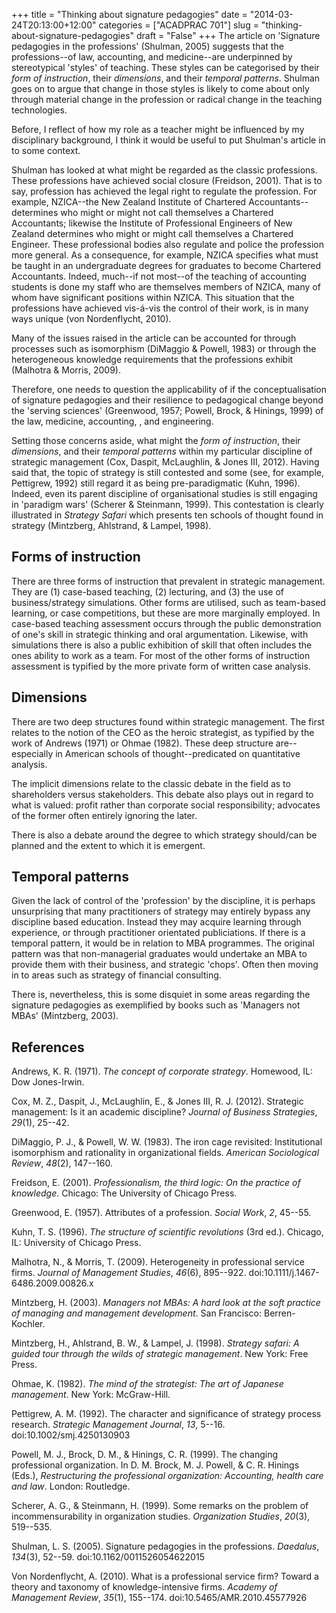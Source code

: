+++
title = "Thinking about signature pedagogies"
date = "2014-03-24T20:13:00+12:00"
categories = ["ACADPRAC 701"]
slug = "thinking-about-signature-pedagogies"
draft = "False"
+++
The article on 'Signature pedagogies in the professions' (Shulman, 2005) 
suggests that the professions--of law, accounting, and medicine--are 
underpinned by stereotypical 'styles' of teaching. These styles can be 
categorised by their _form of instruction_, their _dimensions_, and 
their _temporal patterns_. Shulman goes on to argue that change in 
those styles is likely to come about only through material change in 
the profession or radical change in the teaching technologies.

Before, I reflect of how my role as a teacher might be influenced by my
disciplinary background, I think it would be useful to put Shulman's
article in to some context.

Shulman has looked at what might be regarded as the classic professions.
These professions have achieved social closure (Freidson, 2001). That is
to say, profession has achieved the legal right to regulate the
profession. For example, NZICA--the New Zealand Institute of Chartered
Accountants--determines who might or might not call themselves a
Chartered Accountants; likewise the Institute of Professional Engineers
of New Zealand determines who might or might call themselves a Chartered
Engineer. These professional bodies also regulate and police the
profession more general. As a consequence, for example, NZICA specifies
what must be taught in an undergraduate degrees for graduates to become
Chartered Accountants. Indeed, much--if not most--of the teaching of
accounting students is done my staff who are themselves members of
NZICA, many of whom have significant positions within NZICA. This
situation that the professions have achieved vis-&aacute;-vis the control of
their work, is in many ways unique (von Nordenflycht, 2010).

Many of the issues raised in the article can be accounted for through
processes such as isomorphism (DiMaggio & Powell, 1983) or through the
heterogeneous knowledge requirements that the professions exhibit
(Malhotra & Morris, 2009).

Therefore, one needs to question the applicability of if the
conceptualisation of signature pedagogies and their resilience to
pedagogical change beyond the 'serving sciences' (Greenwood, 1957;
Powell, Brock, & Hinings, 1999) of the law, medicine, accounting, , and
engineering.

Setting those concerns aside, what might the _form of instruction_,
their _dimensions_, and their _temporal patterns_ within my particular
discipline of strategic management (Cox, Daspit, McLaughlin, & Jones
III, 2012). Having said that, the topic of strategy is still contested
and some (see, for example, Pettigrew, 1992) still regard it as being
pre-paradigmatic (Kuhn, 1996). Indeed, even its parent discipline of
organisational studies is still engaging in 'paradigm wars' (Scherer &
Steinmann, 1999). This contestation is clearly illustrated in _Strategy
Safari_ which presents ten schools of thought found in strategy
(Mintzberg, Ahlstrand, & Lampel, 1998).

## Forms of instruction

There are three forms of instruction that prevalent in strategic
management. They are (1) case-based teaching, (2) lecturing, and (3) the
use of business/strategy simulations. Other forms are utilised, such as
team-based learning, or case competitions, but these are more marginally
employed. In case-based teaching assessment occurs through the public
demonstration of one's skill in strategic thinking and oral
argumentation. Likewise, with simulations there is also a public
exhibition of skill that often includes the ones ability to work as a
team. For most of the other forms of instruction assessment is typified
by the more private form of written case analysis.

## Dimensions

There are two deep structures found within strategic management. The
first relates to the notion of the CEO as the heroic strategist, as
typified by the work of Andrews (1971) or Ohmae (1982). These deep
structure are--especially in American schools of thought--predicated on
quantitative analysis.

The implicit dimensions relate to the classic debate in the field as to
shareholders versus stakeholders. This debate also plays out in regard
to what is valued: profit rather than corporate social responsibility;
advocates of the former often entirely ignoring the later.

There is also a debate around the degree to which strategy should/can be
planned and the extent to which it is emergent.

## Temporal patterns

Given the lack of control of the 'profession' by the discipline, it is
perhaps unsurprising that many practitioners of strategy may entirely
bypass any discipline based education. Instead they may acquire learning
through experience, or through practitioner orientated publiciations.  If
there is a temporal pattern, it would be in relation to MBA programmes.
The original pattern was that non-managerial graduates would undertake
an MBA to provide them with their business, and strategic 'chops'.  Often
then moving in to areas such as strategy of financial consulting.

There is, nevertheless, this is some disquiet in some areas regarding
the signature pedagogies as exemplified by books such as 'Managers not
MBAs' (Mintzberg, 2003).

## References

Andrews, K. R. (1971). _The concept of corporate strategy_. Homewood,
IL: Dow Jones-Irwin.

Cox, M. Z., Daspit, J., McLaughlin, E., & Jones III, R. J. (2012).
Strategic management: Is it an academic discipline? _Journal of
Business Strategies_, _29_(1), 25--42.

DiMaggio, P. J., & Powell, W. W. (1983). The iron cage revisited:
Institutional isomorphism and rationality in organizational fields.
_American Sociological Review_, _48_(2), 147--160.

Freidson, E. (2001). _Professionalism, the third logic: On the
practice of knowledge_. Chicago: The University of Chicago Press.

Greenwood, E. (1957). Attributes of a profession. _Social Work_, _2_,
45--55.

Kuhn, T. S. (1996). _The structure of scientific revolutions_ (3rd ed.).
Chicago, IL: University of Chicago Press.

Malhotra, N., & Morris, T. (2009). Heterogeneity in professional service
firms. _Journal of Management Studies_, _46_(6), 895--922.
doi:10.1111/j.1467-6486.2009.00826.x

Mintzberg, H. (2003). _Managers not MBAs: A hard look at the soft
practice of managing and management development_. San Francisco:
Berren-Kochler.

Mintzberg, H., Ahlstrand, B. W., & Lampel, J. (1998). _Strategy safari:
A guided tour through the wilds of strategic management_. New York:
Free Press.

Ohmae, K. (1982). _The mind of the strategist: The art of Japanese
management_. New York: McGraw-Hill.

Pettigrew, A. M. (1992). The character and significance of strategy
process research. _Strategic Management Journal_, _13_, 5--16.
doi:10.1002/smj.4250130903

Powell, M. J., Brock, D. M., & Hinings, C. R. (1999). The changing
professional organization. In D. M. Brock, M. J. Powell, & C. R.  Hinings
(Eds.), _Restructuring the professional organization: Accounting,
health care and law_. London: Routledge.

Scherer, A. G., & Steinmann, H. (1999). Some remarks on the problem of
incommensurability in organization studies. _Organization Studies_,
_20_(3), 519--535.

Shulman, L. S. (2005). Signature pedagogies in the professions.
_Daedalus_, _134_(3), 52--59. doi:10.1162/0011526054622015

Von Nordenflycht, A. (2010). What is a professional service firm?  Toward
a theory and taxonomy of knowledge-intensive firms. _Academy of
Management Review_, _35_(1), 155--174. doi:10.5465/AMR.2010.45577926
